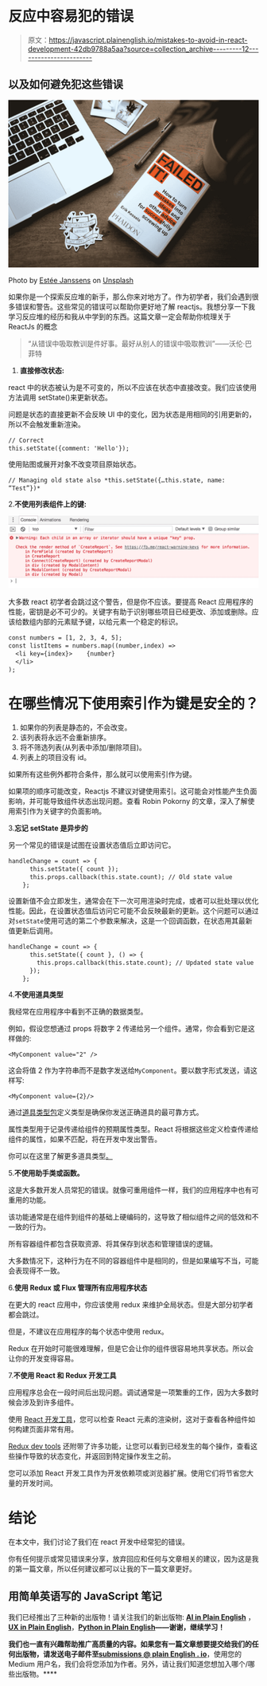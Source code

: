# 反应中容易犯的错误

> 原文：<https://javascript.plainenglish.io/mistakes-to-avoid-in-react-development-42db9788a5aa?source=collection_archive---------12----------------------->

## 以及如何避免犯这些错误

![](img/fa3132b013089e2a92f34887e6758694.png)

Photo by [Estée Janssens](https://unsplash.com/@esteejanssens?utm_source=medium&utm_medium=referral) on [Unsplash](https://unsplash.com?utm_source=medium&utm_medium=referral)

如果你是一个探索反应堆的新手，那么你来对地方了。作为初学者，我们会遇到很多错误和警告。这些常见的错误可以帮助你更好地了解 reactjs。我想分享一下我学习反应堆的经历和我从中学到的东西。这篇文章一定会帮助你梳理关于 ReactJs 的概念

> “从错误中吸取教训是件好事。最好从别人的错误中吸取教训”——沃伦·巴菲特

1.  **直接修改状态:**
    

react 中的状态被认为是不可变的，所以不应该在状态中直接改变。我们应该使用方法调用 setState()来更新状态。

问题是状态的直接更新不会反映 UI 中的变化，因为状态是用相同的引用更新的，所以不会触发重新渲染。

```
// Correct
this.setState({comment: 'Hello'});
```

使用贴图或展开对象不改变项目原始状态。

```
// Managing old state also *this.setState({…this.state, name: “Test”})*
```

2.**不使用列表组件上的键:**

![](img/97016fdc06b6dd0abd678e6a2aba43cd.png)

大多数 react 初学者会跳过这个警告，但是你不应该。要提高 React 应用程序的性能，密钥是必不可少的。关键字有助于识别哪些项目已经更改、添加或删除。应该给数组内部的元素赋予键，以给元素一个稳定的标识。

```
const numbers = [1, 2, 3, 4, 5];
const listItems = numbers.map((number,index) =>
  <li key={index}>    {number}
  </li>
);
```

# 在哪些情况下使用索引作为键是安全的？

1.  如果你的列表是静态的，不会改变。
2.  该列表将永远不会重新排序。
3.  将不筛选列表(从列表中添加/删除项目)。
4.  列表上的项目没有 id。

如果所有这些例外都符合条件，那么就可以使用索引作为键。

如果项的顺序可能改变，Reactjs 不建议对键使用索引。这可能会对性能产生负面影响，并可能导致组件状态出现问题。查看 Robin Pokorny 的文章，深入了解使用索引作为关键字的负面影响。

3.**忘记 setState 是异步的**

另一个常见的错误是试图在设置状态值后立即访问它。

```
handleChange = count => {
      this.setState({ count });
      this.props.callback(this.state.count); // Old state value
    };
```

设置新值不会立即发生，通常会在下一次可用渲染时完成，或者可以批处理以优化性能。因此，在设置状态值后访问它可能不会反映最新的更新。这个问题可以通过对`setState`使用可选的第二个参数来解决，这是一个回调函数，在状态用其最新值更新后调用。

```
handleChange = count => {
      this.setState({ count }, () => {
        this.props.callback(this.state.count); // Updated state value
      });
    };
```

4.**不使用道具类型**

我经常在应用程序中看到不正确的数据类型。

例如，假设您想通过 props 将数字 2 传递给另一个组件。通常，你会看到它是这样做的:

```
<MyComponent value="2" />
```

这会将值 2 作为字符串而不是数字发送给`MyComponent`。要以数字形式发送，请这样写:

```
<MyComponent value={2}/>
```

通过[道具类型包](http://npmjs.com/package/prop-types)定义类型是确保你发送正确道具的最可靠方式。

属性类型用于记录传递给组件的预期属性类型。React 将根据这些定义检查传递给组件的属性，如果不匹配，将在开发中发出警告。

你可以在这里了解更多道具类型[。](https://github.com/facebook/prop-types)

5.**不使用助手类或函数。**

这是大多数开发人员常犯的错误。就像可重用组件一样，我们的应用程序中也有可重用的功能。

该功能通常是在组件到组件的基础上硬编码的，这导致了相似组件之间的低效和不一致的行为。

所有容器组件都包含获取资源、将其保存到状态和管理错误的逻辑。

大多数情况下，这种行为在不同的容器组件中是相同的，但是如果编写不当，可能会表现得不一致。

6.**使用 Redux 或 Flux 管理所有应用程序状态**

在更大的 react 应用中，你应该使用 redux 来维护全局状态。但是大部分初学者都会跳过。

但是，不建议在应用程序的每个状态中使用 redux。

Redux 在开始时可能很难理解，但是它会让你的组件很容易地共享状态。所以会让你的开发变得容易。

7.**不使用 React 和 Redux 开发工具**

应用程序总会在一段时间后出现问题。调试通常是一项繁重的工作，因为大多数时候会涉及到许多组件。

使用 [React 开发工具](https://chrome.google.com/webstore/detail/react-developer-tools/fmkadmapgofadopljbjfkapdkoienihi?hl=en)，您可以检查 React 元素的渲染树，这对于查看各种组件如何构建页面非常有用。

[Redux dev tools](https://chrome.google.com/webstore/detail/redux-devtools/lmhkpmbekcpmknklioeibfkpmmfibljd?hl=en) 还附带了许多功能，让您可以看到已经发生的每个操作，查看这些操作导致的状态变化，并返回到特定操作发生之前。

您可以添加 React 开发工具作为开发依赖项或浏览器扩展。使用它们将节省您大量的开发时间。

# 结论

在本文中，我们讨论了我们在 react 开发中经常犯的错误。

你有任何提示或常见错误来分享，放弃回应和任何与文章相关的建议，因为这是我的第一篇文章，所以任何建议都可以让我的下一篇文章更好。

## **用简单英语写的 JavaScript 笔记**

我们已经推出了三种新的出版物！请关注我们的新出版物: [**AI in Plain English**](https://medium.com/ai-in-plain-english) ，[**UX in Plain English**](https://medium.com/ux-in-plain-english)，[**Python in Plain English**](https://medium.com/python-in-plain-english)**——谢谢，继续学习！**

**我们也一直有兴趣帮助推广高质量的内容。如果您有一篇文章想要提交给我们的任何出版物，请发送电子邮件至[**submissions @ plain English . io**](mailto:submissions@plainenglish.io)**，使用您的 Medium 用户名，我们会将您添加为作者。另外，请让我们知道您想加入哪个/哪些出版物。****